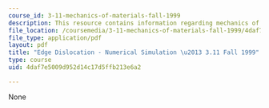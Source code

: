 ```yaml
---
course_id: 3-11-mechanics-of-materials-fall-1999
description: This resource contains information regarding mechanics of materials.
file_location: /coursemedia/3-11-mechanics-of-materials-fall-1999/4daf7e5009d952d14c17d5ffb213e6a2_MIT3_11F99_edgedn.pdf
file_type: application/pdf
layout: pdf
title: "Edge Dislocation - Numerical Simulation \u2013 3.11 Fall 1999"
type: course
uid: 4daf7e5009d952d14c17d5ffb213e6a2

---
```

None